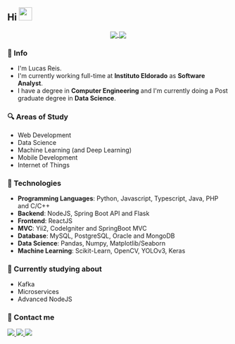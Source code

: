 ## Hi <img src="https://raw.githubusercontent.com/iampavangandhi/iampavangandhi/master/gifs/Hi.gif" width="30px">

<p align="center">
  <a href="https://github.com/anuraghazra/github-readme-stats">
    <img
      align="center"
      src="https://github-readme-stats.vercel.app/api/top-langs/?username=lprs110&layout=compact"
    />
  </a>
  <a href="https://github.com/anuraghazra/github-readme-stats">
    <img align="center" src="https://github-readme-stats.vercel.app/api?username=lprs110&count_private=true&show_icons=true&custom_title=Github%20Status&hide=issues" />
  </a>
</p>

### :memo: Info
* I'm Lucas Reis.
* I'm currently working full-time at **Instituto Eldorado** as **Software Analyst**.
* I have a degree in **Computer Engineering** and I'm currently doing a Post graduate degree in **Data Science**.

### :mag: Areas of Study

* Web Development
* Data Science
* Machine Learning (and Deep Learning)
* Mobile Development
* Internet of Things

### :rocket: Technologies

* **Programming Languages**: Python, Javascript, Typescript, Java, PHP and C/C++
* **Backend**: NodeJS, Spring Boot API and Flask
* **Frontend**: ReactJS
* **MVC**: Yii2, CodeIgniter and SpringBoot MVC
* **Database**: MySQL, PostgreSQL, Oracle and MongoDB
* **Data Science**: Pandas, Numpy, Matplotlib/Seaborn
* **Machine Learning**: Scikit-Learn, OpenCV, YOLOv3, Keras

### :construction: Currently studying about
* Kafka
* Microservices
* Advanced NodeJS

### :briefcase: Contact me
<p>
  <a href="mailto:pro.lucasreis@gmail.com" alt="Gmail" target="_blank">
    <img src="https://img.shields.io/badge/-Gmail-red?style=flat-square&logo=Gmail&logoColor=white" />
  </a>
  <a href="https://github.com/lprs110" alt="Github" target="_blank">
    <img src="https://img.shields.io/badge/-Github-000000?style=flat-square&logo=Github&logoColor=white" />
  </a>
  <a href="https://linkedin.com/in/pro-lucas-reis" alt="LinkedIn" target="_blank">
    <img src="https://img.shields.io/badge/-LinkedIn-blue?style=flat-square&logo=Linkedin&logoColor=white" />
  </a>
</p>
